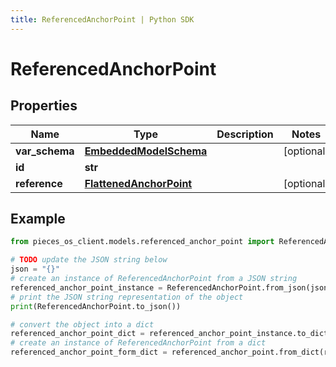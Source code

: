 ```yaml
---
title: ReferencedAnchorPoint | Python SDK
---
```


# ReferencedAnchorPoint


## Properties

Name | Type | Description | Notes
------------ | ------------- | ------------- | -------------
**var_schema** | [**EmbeddedModelSchema**](EmbeddedModelSchema) |  | [optional] 
**id** | **str** |  | 
**reference** | [**FlattenedAnchorPoint**](FlattenedAnchorPoint) |  | [optional] 

## Example

```python
from pieces_os_client.models.referenced_anchor_point import ReferencedAnchorPoint

# TODO update the JSON string below
json = "{}"
# create an instance of ReferencedAnchorPoint from a JSON string
referenced_anchor_point_instance = ReferencedAnchorPoint.from_json(json)
# print the JSON string representation of the object
print(ReferencedAnchorPoint.to_json())

# convert the object into a dict
referenced_anchor_point_dict = referenced_anchor_point_instance.to_dict()
# create an instance of ReferencedAnchorPoint from a dict
referenced_anchor_point_form_dict = referenced_anchor_point.from_dict(referenced_anchor_point_dict)
```


